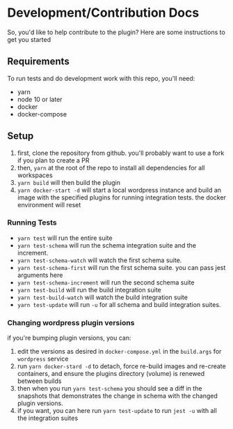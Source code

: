 # Development/Contribution Docs

So, you'd like to help contribute to the plugin? Here are some instructions to get you started

## Requirements

To run tests and do development work with this repo, you'll need:

- yarn
- node 10 or later
- docker
- docker-compose

## Setup

1. first, clone the repository from github. you'll probably want to use a fork if you plan to create a PR
2. then, `yarn` at the root of the repo to install all dependencies for all workspaces
3. `yarn build` will then build the plugin
4. `yarn docker-start -d` will start a local wordpress instance and build an image with the specified plugins for running integration tests. the docker environment will reset

### Running Tests

- `yarn test` will run the entire suite
- `yarn test-schema` will run the schema integration suite and the increment.
- `yarn test-schema-watch` will watch the first schema suite.
- `yarn test-schema-first` will run the first schema suite. you can pass jest arguments here
- `yarn test-schema-increment` will run the second schema suite
- `yarn test-build` will run the build integration suite
- `yarn test-build-watch` will watch the build integration suite
- `yarn test-update` will run `-u` for all schema and build integration suites.

### Changing wordpress plugin versions

if you're bumping plugin versions, you can:

1. edit the versions as desired in `docker-compose.yml` in the `build.args` for `wordpress` service
2. run `yarn docker-stard -d` to detach, force re-build images and re-create containers, and ensure the plugins directory (volume) is renewed between builds
3. then when you run `yarn test-schema` you should see a diff in the snapshots that demonstrates the change in schema with the changed plugin versions.
4. if you want, you can here run `yarn test-update` to run `jest -u` with all the integration suites
